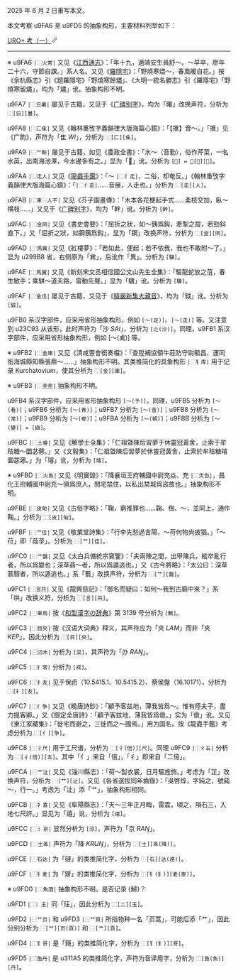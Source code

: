 2025 年 6 月 2 日重写本文。

本文考察 u9FA6 至 u9FD5 的抽象构形，主要材料列举如下：

[
URO+ 考（一）
​<svg width="14" height="14" viewBox="0 0 24 24" class="Zi Zi--InsertLink" fill="currentColor"><path fill-rule="evenodd" d="M5.327 18.883a3.005 3.005 0 0 1 0-4.25l2.608-2.607a.75.75 0 1 0-1.06-1.06l-2.608 2.607a4.505 4.505 0 0 0 6.37 6.37l2.608-2.607a.75.75 0 0 0-1.06-1.06l-2.608 2.607a3.005 3.005 0 0 1-4.25 0Zm5.428-11.799a.75.75 0 0 0 1.06 1.06L14.48 5.48a3.005 3.005 0 0 1 4.25 4.25l-2.665 2.665a.75.75 0 0 0 1.061 1.06l2.665-2.664a4.505 4.505 0 0 0-6.371-6.372l-2.665 2.665Zm5.323 2.117a.75.75 0 1 0-1.06-1.06l-7.072 7.07a.75.75 0 0 0 1.061 1.06l7.071-7.07Z" clip-rule="evenodd"></path></svg>
](https://github.com/Kushim-Jiang/Zhihu/blob/master/article/002_URO-plus_part_one.md)

---

※ u9FA6 `|⿰火常|` 又见《[江西通志](https://ctext.org/library.pl?if=en&file=53003&page=104)》：「年十九，適靖安生員舒～。～早卒，廖年二十六，守節自課。」系人名。又见《[羅隱宅](https://www.zhihu.com/question/604182853)》：「野燒寒煨～，春風暖自花。」按《余杭縣志》引《题羅隱宅》「野燒寒餘燼」、《大明一統名勝志》引《羅隱宅》「野燒寒留燼」，均为「燼」讹。抽象构形不明。

u9FA7 `|⿰日暑|` 屡见于古籍，又见于《[广碑别字](https://dict.variants.moe.edu.tw/dictView.jsp?ID=20191#14)》，均为「曙」改换声符，分析为 `⿰[日][暑]`。

u9FA8 `|⿷匚隹|` 又见《翰林重攷字義韻律大版海篇心鏡》：「【㨤】音～。」「㨤」见《广韵》，声符为「隹 _WI_」，分析为 `⿷[匚][隹]`。

u9FA9 `|⿱艹靳|` 屡见于古籍，如见《農政全書》：「水～（音勤），俗作芹菜，一名水英，出南海池澤，今水邊多有之。」显为「𧁲」讹。分析为 `[𧁲] = ⿱[艹][斳]`。

u9FAA `|⿺走人|` 又见《[龍龕手鑑](https://ctext.org/library.pl?if=en&file=56022&page=211)》：「～ `|⿰亻走|`，二俗，却奄反。」《翰林重攷字義韻律大版海篇心鏡》：「`|⿰亻走|`……音展，人走也。」分析为 `⿺[走][人]`。

u9FAB `|⿰車⿱人干|` 又见《芥子園畫傳》：「木本各花梗起手式……柔枝交加，臥～横枝……」又见于《[广碑别字](https://dict.variants.moe.edu.tw/dictView.jsp?ID=13087)》，均为「幹」讹。分析为 `[幹]`。

u9FAC `|⿰金罔|` 又见《書史會要》：「屈折之狀，如～銕爲鈎，牽掣之蹤，若勁斜直下。」又「屈折之狀，如鋼銕爲鈎」，显为「鋼」改换声符，分析为 `⿰[金][罔]`。

u9FAD `|⿰馬異|` 又见《紅樓夢》：「若如此，便起；若不依我，我也不敢附～了。」显为 u299B8 省，右侧原为「兾」，后讹作「異」。分析为 `[驥]`。

u9FAE `|⿰馬翼|` 又见《新刻宋文丞相信國公文山先生全集》：「驅龍蛇放之菹，春生敏手；乘騏～道夫路，雷動先聲。」显为「驥」讹。分析为 `[驥]`。

u9FAF `|⿰金戊|` 屡见于古籍，又见于《[精嚴新集大藏音](https://dict.variants.moe.edu.tw/dictView.jsp?ID=73742#29)》，均为「鉞」讹。分析为 `[鉞]`。

u9FB0 系汉字部件，应采用省形抽象构形，例如 `[～(足)]`、`[～(走)]` 等。又注意到 u23C93 从该形，此时声符为「沙 _SAI_」，分析为 `[尐(沙)]`。同理，u9FB1 系汉字部件，应采用省形抽象构形，例如 [～(禼)] 等。

※ u9FB2 `|⿰金庫|` 又见《清咸豐會銜奏檔》：「查陞補協領牛莊防守尉毓昌、運同銜海城縣知縣張鼎～……」抽象构形不明。其类推简化的具象构形 `|⿰钅库|` 用于记录 Kurchatovium，使其分析为 `⿰[金][庫]`。

※ u9FB3 `|⿰坴坴|` 抽象构形不明。

u9FB4 系汉字部件，应采用省形抽象构形 `[～(予)]`。同理，u9FB5 分析为 `[～(看)]`；u9FB6 分析为 `[～(青)]`；u9FB7 分析为 `[～(昔)]`；u9FB8 分析为 `[～(常)]`；u9FB9 分析为 `[～(卷)]`；u9FBA 分析为 `[～(朝)]`；u9FBB 分析为 `[～(變)] = [䜌]`。

u9FBC `|⿰土睿|` 又见《解學士全集》：「仁祖曁陳后習夢于休靈冠黃舍，止索于牟秸糖～圜苾薌。」又《文毅集》：「仁祖曁陳后習夢於休靈冠黃舍，止索於牟秸糖璿圜苾薌。」为「璿」讹，分析为 `[璿]`。

※ u9FBD `|⿰火魚|` 又见《明實錄》：「降襄垣王府輔國中尉充焱、充 `|⿰灻色|`，昌化王府輔國中尉充～俱爲庶人，閒宅禁住，以私出禁城爲盜故也。」抽象构形不明。

u9FBE `|⿰皮匊|` 又见《古俗字略》：「鞠，窮推罪也……䪕、毱、～，並同上，通作鞠。」分析为 `⿰[皮][匊]`。

u9FBF `|⿱艹佳|` 又见《敬業堂詩集》：「行李先愁過吉陽，～苻何物尚披猖。」「～苻」即「葭莩」。分析为 `⿱[艹][佳]`。

u9FC0 `|⿱艹醫|` 又见《太白兵備統宗寶鑒》：「夫兩陣之間，出甲陳兵，縱卒亂行者，所以爲變也；深草蓊～者，所以爲遁逃也。」又《古今將略》：「太公曰：深草蓊翳者，所以遁逃也。」系「蘙」改换声符，分析为 `⿱[艹][醫]`。

u9FC1 `|⿰言共|` 又见《龍興慈記》：「御名而疑曰：如何～我到古廟中來？」系「哄」改换义符，分析为 `⿰[言][共]`。

u9FC2 `|⿰車鳥|` 按《[和製漢字の辞典](https://ksbookshelf.com/nozomu-oohara/WaseikanjiJiten/WaseikanjiJiten_b2.html)》第 3139 号分析为 `[鶇]`。

u9FC3 `|⿰目㚒|` 按《汉语大词典》释义，其声符应为「㚒 _LAM_」而非「夾 _KEP_」，因此分析为 `⿰[目][㚒]`。

u9FC4 `|⿱㲽木|` 分析为 `[梁]`，其声符为「刅 _RAŊ_」。

u9FC5 `|⿰礻零|` 分析为 `[䙥]`。

u9FC6 `|⿰礻友|` 见于保卣（10.5415.1、10.5415.2）、蔡侯盤（16.10171），分析为 `⿰[礻][友]`。

u9FC7 `|⿰亻争|` 又见《晚唐詩鈔》：「顧予客兹地，薄我皆爲～。惟有陸夫子，盡力提客卿。」又《御定全唐詩》：「顧予客兹地，薄我皆爲傖。」实为「傖」讹。又见《東江家藏集》：「徙宅而避之，三徙而之～國焉。」用为国名。按《龍龕手鑑》考虑分析为 `⿰[亻][争]`。

u9FC8 `|⿰彳尺|` 用于工尺谱，分析为 `⿰[彳(倍)][尺]`。同理 u9FC9 `|⿰彳五|` 分析为 `⿰[彳(倍)][五]`。其中「亻」来自「倍」，「彳」即来自「二倍」。

u9FCA `|⿱艹沚|` 又见《淄川縣志》：「荷～製衣裳，日月驅旌斾。」考虑为「芷」改换声符，分析为 `⿱[艹][沚]`。又见《各省選拔同年齒錄》：「吳啓焞，字純之，號蒓～，行一。」考虑为「沚」添「艹」，抽象构形相同。

u9FCB `|⿰衤喜|` 又见《阜陽縣志》：「天～三年正月晦，雷震，頃之，隕石三，入地七尺許。」显见为「禧」讹，分析为 `[禧]`。

u9FCC `|⿰氵亰|` 显然分析为 `[涼]`，声符为「京 _RAŊ_」。

u9FCD `|⿰土夅|` 声符为「降 _KRUŊ_」，分析为 `⿰[土][夅(降)]`。

u9FCE `|⿰石达|` 为「䃮」的类推简化字，分析为 `⿰[石][达(達)]`。

u9FCF `|⿰钅麦|` 为「䥑」的类推简化字，分析为 `⿰[钅(釒)][麦(麥)]`。

※ u9FD0 `|⿰魚酒|` 抽象构形不明。是否记录 {鯞}？

u9FD1 `|⿰冫玉|` 同「珏」，因此分析为 `⿰[二][玉]`。

u9FD2 `|⿱艹页|` 和 u9FD3 `|⿱艹頁|` 所指物种一名「页蒿」，可能后添「艹」，因此分别分析为 `⿱[艹][页(頁)]` 和 `⿱[艹][頁]`。

u9FD4 `|⿰钅哥|` 是「鎶」的类推简化字，分析为 `⿰[钅(釒)][哥]`。

u9FD5 `|⿰鱼丹|` 是 u311A5 的类推简化字，声符为音译用字，分析为 `⿰[鱼(魚)][丹]`。
